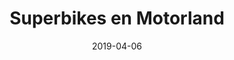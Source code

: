 ---
layout: post
category: day-by-day
date: 2019-04-06
title: Superbikes en Motorland
image:
  thumbnail: /images/blog/thumbnails/2019-04-06-superbikes-en-motorland.jpg
  path: /images/blog/2019-04-06-superbikes-en-motorland.jpg
---